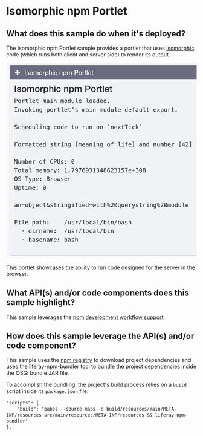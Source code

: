 # Isomorphic npm Portlet

## What does this sample do when it's deployed?

The Isomorphic npm Portlet sample provides a portlet that uses
[isomorphic](http://isomorphic.net/) code (which runs both client and server
side) to render its output.

![This sample portlet displays the results of running code designed for the server in the browser.](../../../../images/isomorphic-npm-sample.png)

This portlet showcases the ability to run code designed for the server in the
browser.

## What API(s) and/or code components does this sample highlight?

This sample leverages the
[npm development workflow support](https://dev.liferay.com/develop/tutorials/-/knowledge_base/7-0/introduction).

## How does this sample leverage the API(s) and/or code component?

This sample uses the [npm registry](https://www.npmjs.com/) to download project
dependencies and uses the
[liferay-npm-bundler tool](https://github.com/liferay/liferay-npm-build-tools/tree/master/packages/liferay-npm-bundler)
to bundle the project dependencies inside the OSGi bundle JAR file.

To accomplish the bundling, the project's build process relies on a `build`
script inside its `package.json` file:

    "scripts": {
        "build": "babel --source-maps -d build/resources/main/META-INF/resources src/main/resources/META-INF/resources && liferay-npm-bundler"
    },
